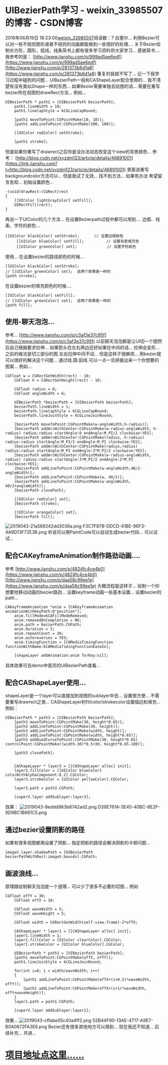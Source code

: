 # UIBezierPath学习 - weixin_33985507的博客 - CSDN博客
2016年06月19日 18:23:00[weixin_33985507](https://me.csdn.net/weixin_33985507)阅读数：7
白塞尔...
利用Bezier可以对一些不规则图形或者不规则的动画都能做到一些很好的处理....
关于Bezier绘制长方形，圆形，弧线，线条简书上都有很多学习资料供大家学习...
感谢简书....
我参考的是：
[http://www.jianshu.com/p/999ad5ae6edf](https://www.jianshu.com/p/999ad5ae6edf)
[http://www.jianshu.com/p/281373b6d1a8](https://www.jianshu.com/p/281373b6d1a8)
重复的我就不写了...
记一下我学习过程中碰到的问题...
UIBazierPath一般和CAShapeLayer配合使用的...
我不清楚有没有类似Shape一样的东西...
如果Bezier需要单独去绘图的话...
需要在重写bezier所在视图的drawRect方法...
例如...
```
UIBezierPath * path1 = [UIBezierPath bezierPath];
    path1.lineWidth = 10;
    path1.lineCapStyle = kCGLineCapRound;
    
    [path1 moveToPoint:CGPointMake(10, 10)];
    [path1 addLineToPoint:CGPointMake(100, 100)];
    
    [[UIColor redColor] setStroke];
    
    [path1 stroke];
```
但是如果你重写了drawrect之后你是没办法动态改变这个view的背景颜色...
参考：
[http://blog.csdn.net/xyzdm123/article/details/46891001](https://link.jianshu.com?t=http://blog.csdn.net/xyzdm123/article/details/46891001)
里面说重写backgroundcolor方法可以...
但是我试了无效...
找不到方法...
如果有办法 希望留言告知...
初始设置颜色...
```
-(void)drawRect:(CGRect)rect
{
    [[UIColor lightGrayColor] setFill];
    UIRectFill(rect);
}
```
再说一下UIColor的几个方法...
在设置Bezierpath过程中都可以用到....
边框、线条、字符的颜色...
```
[[UIColor blackColor] setStroke];　　　　// 设置边框颜色
     [[UIColor blueColor] setFill];　　　　　　// 设置背景填充色
     [[UIColor greenColor] set];　　　　　　　　// 设置字符颜色
```
使用...
在设置bezier的路径颜色的时候...
```
[[UIColor blackColor] setStroke];
// [[UIColor greenColor] set];  这两个效果是一样的
[path stroke];
```
在设置bezier的填充颜色的时候....
```
[[UIColor blackColor] setFill];
// [[UIColor greenColor] set];  这两个效果是一样的
[path fill];
```
## 使用-聊天泡泡...
参考...
[http://www.jianshu.com/p/c3af3e37c95f](https://www.jianshu.com/p/c3af3e37c95f)
以前聊天泡泡都是让UI切一个图然后自己根据要求拉伸...
如果箭头在左右两边还好如果在中间的话...
拉伸会变形...
之前的做法是切三部分的图.左右拉伸中间不动...
但是这样子很麻烦...
用bezier就可以很好的解决这个问题...
通过线.圆.弧线.可以一点一旦拼接出来一个你想要的图案...
例如...
```
CGFloat w = CGRectGetWidth(rect) - 10;
    CGFloat h = CGRectGetHeight(rect) - 10;
    
    CGFloat radius = 8;
    CGFloat angleWidth = 6;
    
    UIBezierPath *bezierPath = [UIBezierPath bezierPath];
    bezierPath.lineWidth = 1;
    bezierPath.lineCapStyle = kCGLineCapRound;
    bezierPath.lineJoinStyle = kCGLineJoinRound;
    
    [bezierPath moveToPoint:CGPointMake(w-angleWidth,h-radius)];
    [bezierPath addArcWithCenter:CGPointMake(w-radius-angleWidth, h-radius) radius:radius startAngle:0 endAngle:M_PI/2 clockwise:YES];
    [bezierPath addArcWithCenter:CGPointMake(radius, h-radius) radius:radius startAngle:M_PI/2 endAngle:M_PI clockwise:YES];
    [bezierPath addArcWithCenter:CGPointMake(radius,radius) radius:radius startAngle:M_PI endAngle:3*M_PI/2 clockwise:YES];
    [bezierPath addArcWithCenter:CGPointMake(w-radius-angleWidth, radius) radius:radius startAngle:3*M_PI/2 endAngle:2*M_PI clockwise:YES];
    [bezierPath addLineToPoint:CGPointMake(w-angleWidth,40/2-angleWidth)];
    [bezierPath addLineToPoint:CGPointMake(w, 40/2)];
    [bezierPath addLineToPoint:CGPointMake(w-angleWidth, 40/2+angleWidth)];
    [bezierPath closePath];
    
    [[UIColor redColor] set];
    [bezierPath stroke];
    
    [[UIColor orangeColor] set];
    [bezierPath fill];
```
![2019043-21a569242dd3036a.png](https://upload-images.jianshu.io/upload_images/2019043-21a569242dd3036a.png)
F3C7F87B-DDCD-41BE-96F3-4A9D13F72E3B.png
听说可以用PaintCode可以自动生成bezier代码...
可以试试...
## 配合CAKeyframeAnimation制作路劲动画....
参考
[http://www.jianshu.com/p/4824fc4ce4b0](https://www.jianshu.com/p/4824fc4ce4b0)
[http://www.jianshu.com/p/daa58c99ee1e](https://www.jianshu.com/p/daa58c99ee1e)
大概流程是这样子...
绘制一个你想要他移动动画的bezier路劲...
设置keyframe动画一些基本设置...
设置bezier的path...
```
CAKeyframeAnimation *anim = [CAKeyframeAnimation animationWithKeyPath:@"position"];
    anim.fillMode=kCAFillModeRemoved;
    anim.removedOnCompletion = NO;
    anim.path = bezierPath.CGPath;
    anim.duration = 3;
    anim.repeatCount = 20;
    anim.autoreverses = YES;
    anim.timingFunction = [CAMediaTimingFunction functionWithName:kCAMediaTimingFunctionEaseIn];
    
    [shapeLayer addAnimation:anim forKey:nil];
```
具体效果可去demo中首页的UIBezierPath查看...
## 配合CAShapeLayer使用...
shapeLayer是一个layer可以直接加到视图的sublayer中去...
设置很方便...
不需要重写drawrect之类...
CAShapeLayer的fillcolor/strokecolor设置描边和填充...
例如：
```
UIBezierPath * path3 = [UIBezierPath bezierPath];
    [path3 moveToPoint:CGPointMake(30, height*0.65)];
    [path3 addLineToPoint:CGPointMake(30, height)];
    [path3 addLineToPoint:CGPointMake(width, height)];
    [path3 addLineToPoint:CGPointMake(width, height*0.65)];
    [path3 addQuadCurveToPoint:CGPointMake(30, height*0.65) controlPoint:CGPointMake((width-30)*0.5+30, height*0.65-100)];
    
    [path3 closePath];
    
    
    CAShapeLayer * layer3 = [[CAShapeLayer alloc] init];
    layer3.fillColor = [[UIColor blueColor] colorWithAlphaComponent:0.2].CGColor;
    layer3.strokeColor = [UIColor yellowColor].CGColor;
    
    layer3.path = path3.CGPath;
    
    [superV.layer addSublayer:layer3];
```
效果：
![2019043-8eddd983b8742ad2.png](https://upload-images.jianshu.io/upload_images/2019043-8eddd983b8742ad2.png)
D39E761A-3E45-40BC-8E2F-9D9BC1B661C5.png
## 通过bezier设置阴影的路径
如果有很多视图都用设置了阴影...
指定阴影的路径会解决阴影的卡顿问题...
```
imageV.layer.shadowPath = [UIBezierPath bezierPathWithRect:imageV.bounds].CGPath;
```
## 画波浪线...
原理跟绘制聊天泡泡是一个道理...
可以少了很多不必要的切图...
例如
```
CGFloat offY = 30;
    CGFloat offX = 10;
    
    CGFloat waveWidth = 5;
    CGFloat waveHeight = 5;
    
    CGFloat width = CGRectGetWidth(self.view.frame)-2*offX;
    
    CAShapeLayer * layer1 = [[CAShapeLayer alloc] init];
    layer1.lineWidth = 1;
    layer1.fillColor = [UIColor clearColor].CGColor;
    layer1.strokeColor = [UIColor blueColor].CGColor;
    
    UIBezierPath * path1 = [UIBezierPath bezierPath];
    [path1 moveToPoint:CGPointMake(offX, offY)];
    path1.lineJoinStyle = kCGLineJoinRound;
    
    for(int i=0; i < width/waveWidth; i++)
    {
        [path1 addLineToPoint:CGPointMake(offX+(i+0.5)*waveWidth, offY)];
        [path1 addLineToPoint:CGPointMake(offX+(i+1)*waveWidth, offY+waveHeight)];
    }
    layer1.path = path1.CGPath;
    
    [superV.layer addSublayer:layer1];
```
效果...
![2019043-cffabe05c40a4ff2.png](https://upload-images.jianshu.io/upload_images/2019043-cffabe05c40a4ff2.png)
52B44F90-13AE-4717-A9E7-B0A0872FA3E6.png
Bezier还有很多其他地方可以用到...
现在我还不知道...
后续补充...
共进...
# [项目地址点这里......](https://link.jianshu.com?t=https://github.com/MaiyaT/AongQ)
